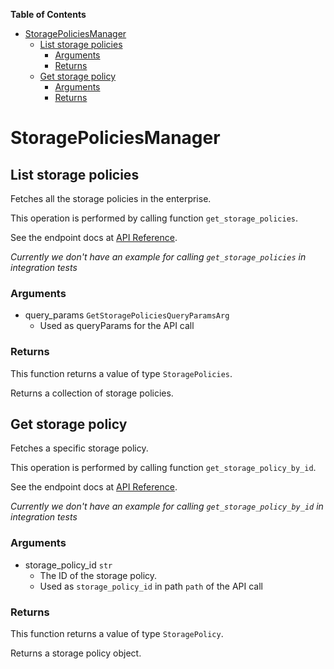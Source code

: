 <!-- START doctoc generated TOC please keep comment here to allow auto update -->
<!-- DON'T EDIT THIS SECTION, INSTEAD RE-RUN doctoc TO UPDATE -->
**Table of Contents**

- [StoragePoliciesManager](#storagepoliciesmanager)
  - [List storage policies](#list-storage-policies)
    - [Arguments](#arguments)
    - [Returns](#returns)
  - [Get storage policy](#get-storage-policy)
    - [Arguments](#arguments-1)
    - [Returns](#returns-1)

<!-- END doctoc generated TOC please keep comment here to allow auto update -->

# StoragePoliciesManager

## List storage policies

Fetches all the storage policies in the enterprise.

This operation is performed by calling function `get_storage_policies`.

See the endpoint docs at
[API Reference](https://developer.box.com/reference/get-storage-policies/).

*Currently we don't have an example for calling `get_storage_policies` in integration tests*

### Arguments

- query_params `GetStoragePoliciesQueryParamsArg`
  - Used as queryParams for the API call


### Returns

This function returns a value of type `StoragePolicies`.

Returns a collection of storage policies.


## Get storage policy

Fetches a specific storage policy.

This operation is performed by calling function `get_storage_policy_by_id`.

See the endpoint docs at
[API Reference](https://developer.box.com/reference/get-storage-policies-id/).

*Currently we don't have an example for calling `get_storage_policy_by_id` in integration tests*

### Arguments

- storage_policy_id `str`
  - The ID of the storage policy.
  - Used as `storage_policy_id` in path `path` of the API call


### Returns

This function returns a value of type `StoragePolicy`.

Returns a storage policy object.



